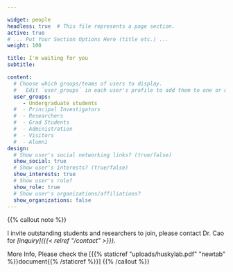 ```yaml
---

widget: people
headless: true  # This file represents a page section.
active: true
# ... Put Your Section Options Here (title etc.) ...
weight: 100

title: I'm waiting for you
subtitle:

content:
  # Choose which groups/teams of users to display.
  #   Edit `user_groups` in each user's profile to add them to one or more of these groups.
  user_groups:
     - Undergraduate students
  #  - Principal Investigators
  #  - Researchers
  #  - Grad Students
  #  - Administration
  #  - Visitors
  #  - Alumni
design:
  # Show user's social networking links? (true/false)
  show_social: true
  # Show user's interests? (true/false)
  show_interests: true
  # Show user's role?
  show_role: true
  # Show user's organizations/affiliations?
  show_organizations: false
---
```

{{% callout note %}}

I invite outstanding students and researchers to join, please contact Dr. Cao for *[inquiry]({{< relref "/contact" >}})*.

More Info, Please check the [{{% staticref "uploads/huskylab.pdf" "newtab" %}}document{{% /staticref %}}]
{{% /callout %}}
